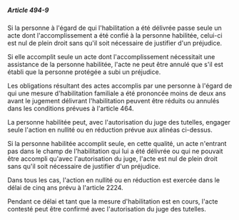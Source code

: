 ##### Article 494-9

Si la personne à l'égard de qui l'habilitation a été délivrée passe seule un acte dont l'accomplissement a été confié à la personne habilitée, celui-ci est nul de plein droit sans qu'il soit nécessaire de justifier d'un préjudice.

Si elle accomplit seule un acte dont l'accomplissement nécessitait une assistance de la personne habilitée, l'acte ne peut être annulé que s'il est établi que la personne protégée a subi un préjudice.

Les obligations résultant des actes accomplis par une personne à l'égard de qui une mesure d'habilitation familiale a été prononcée moins de deux ans avant le jugement délivrant l'habilitation peuvent être réduits ou annulés dans les conditions prévues à l'article 464.

La personne habilitée peut, avec l'autorisation du juge des tutelles, engager seule l'action en nullité ou en réduction prévue aux alinéas ci-dessus.

Si la personne habilitée accomplit seule, en cette qualité, un acte n'entrant pas dans le champ de l'habilitation qui lui a été délivrée ou qui ne pouvait être accompli qu'avec l'autorisation du juge, l'acte est nul de plein droit sans qu'il soit nécessaire de justifier d'un préjudice.

Dans tous les cas, l'action en nullité ou en réduction est exercée dans le délai de cinq ans prévu à l'article 2224.

Pendant ce délai et tant que la mesure d'habilitation est en cours, l'acte contesté peut être confirmé avec l'autorisation du juge des tutelles.

